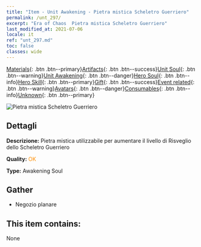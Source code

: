 ```yaml
---
title: "Item - Unit Awakening - Pietra mistica Scheletro Guerriero"
permalink: /unt_297/
excerpt: "Era of Chaos  Pietra mistica Scheletro Guerriero"
last_modified_at: 2021-07-06
locale: it
ref: "unt_297.md"
toc: false
classes: wide
---
```

 [Materials](/ItemsIT/){: .btn .btn--primary}[Artifacts](/ItemsIT/Artifacts/){: .btn .btn--success}[Unit Soul](/ItemsIT/UnitSoul/){: .btn .btn--warning}[Unit Awakening](/ItemsIT/UnitAwakening/){: .btn .btn--danger}[Hero Soul](/ItemsIT/HeroSoul/){: .btn .btn--info}[Hero Skill](/ItemsIT/HeroSkill/){: .btn .btn--primary}[Gift](/ItemsIT/Gift/){: .btn .btn--success}[Event related](/ItemsIT/Events/){: .btn .btn--warning}[Avatars](/ItemsIT/Avatars/){: .btn .btn--danger}[Consumables](/ItemsIT/Consumables/){: .btn .btn--info}[Unknown](/ItemsIT/Unknown/){: .btn .btn--primary}

 ![Pietra mistica Scheletro Guerriero](/images/u/tia_kulouzhanshi.jpg)

## Dettagli
 **Descrizione:** Pietra mistica utilizzabile per aumentare il livello di Risveglio dello Scheletro Guerriero

 **Quality:** <span style="color: #FF8C00">OK</span>

 **Type:** Awakening Soul

## Gather

*    Negozio planare 

## This item contains:

  None

